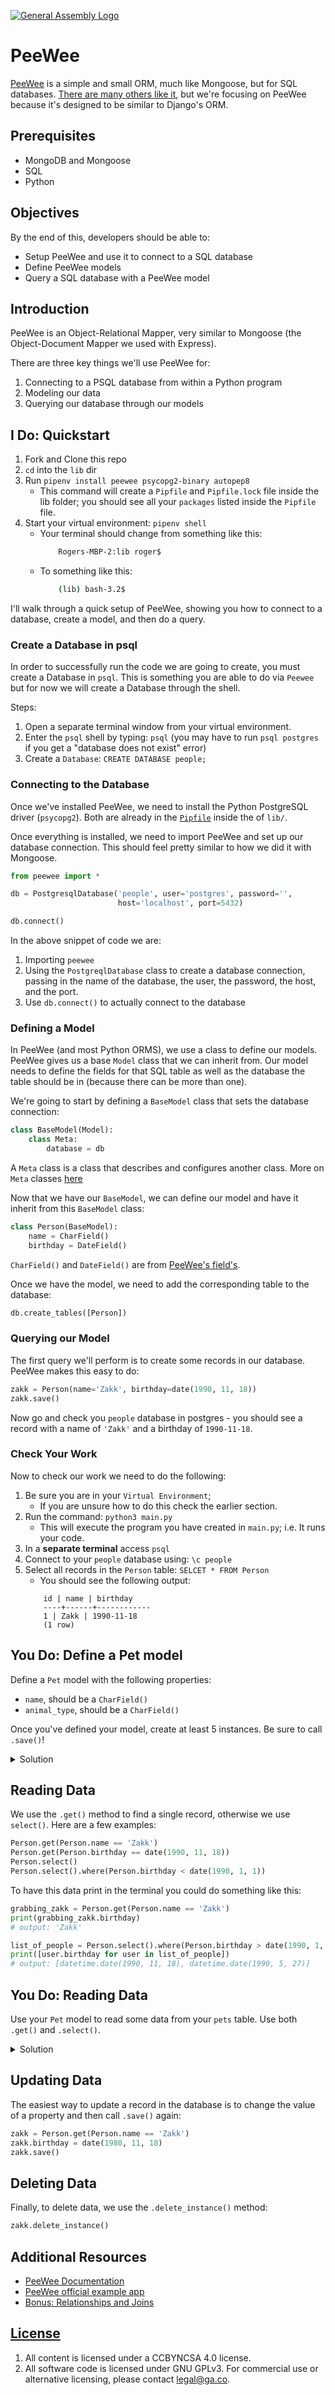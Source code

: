 [![General Assembly Logo](https://camo.githubusercontent.com/1a91b05b8f4d44b5bbfb83abac2b0996d8e26c92/687474703a2f2f692e696d6775722e636f6d2f6b6538555354712e706e67)](https://generalassemb.ly/education/web-development-immersive)

# PeeWee

[PeeWee](http://docs.peewee-orm.com/en/latest/) is a simple and small ORM, much
like Mongoose, but for SQL databases.
[There are many others like it](https://docs.python-guide.org/scenarios/db/),
but we're focusing on PeeWee because it's designed to be similar to Django's
ORM.

## Prerequisites

- MongoDB and Mongoose
- SQL
- Python

## Objectives

By the end of this, developers should be able to:

- Setup PeeWee and use it to connect to a SQL database
- Define PeeWee models
- Query a SQL database with a PeeWee model

## Introduction

PeeWee is an Object-Relational Mapper, very similar to Mongoose (the
Object-Document Mapper we used with Express).

There are three key things we'll use PeeWee for:

1. Connecting to a PSQL database from within a Python program
1. Modeling our data
1. Querying our database through our models

## I Do: Quickstart

1. Fork and Clone this repo
2. `cd` into the `lib` dir
3. Run `pipenv install peewee psycopg2-binary autopep8`
   * This command will create a `Pipfile` and `Pipfile.lock` file inside the lib folder; you should see all your `packages` listed inside the `Pipfile` file.
4. Start your virtual environment: `pipenv shell`
    * Your terminal should change from something like this:
        ```bash
            Rogers-MBP-2:lib roger$
        ```
    * To something like this:
        ```bash
            (lib) bash-3.2$
        ```

I'll walk through a quick setup of PeeWee, showing you how to connect to a
database, create a model, and then do a query.

### Create a Database in psql
In order to successfully run the code we are going to create, you must create a Database in `psql`. This is something you are able to do via `Peewee` but for now we will create a Database through the shell.

Steps:
1. Open a separate terminal window from your virtual environment.
2. Enter the `psql` shell by typing: `psql` (you may have to run `psql postgres` if you get a "database does not exist" error)
3. Create a `Database`: `CREATE DATABASE people;`


### Connecting to the Database

Once we've installed PeeWee, we need to install the Python PostgreSQL driver
(`psycopg2`). Both are already in the [`Pipfile`](./lib/Pipfile) inside the of
`lib/`.

Once everything is installed, we need to import PeeWee and set up our database
connection. This should feel pretty similar to how we did it with Mongoose.

```py
from peewee import *

db = PostgresqlDatabase('people', user='postgres', password='',
                        host='localhost', port=5432)

db.connect()
```

In the above snippet of code we are:

1. Importing `peewee`
1. Using the `PostgreqlDatabase` class to create a database connection, passing
   in the name of the database, the user, the password, the host, and the port.
1. Use `db.connect()` to actually connect to the database

### Defining a Model

In PeeWee (and most Python ORMS), we use a class to define our models. PeeWee
gives us a base `Model` class that we can inherit from. Our model needs to
define the fields for that SQL table as well as the database the table should be
in (because there can be more than one).

We're going to start by defining a `BaseModel` class that sets the database
connection:

```py
class BaseModel(Model):
    class Meta:
        database = db
```

A `Meta` class is a class that describes and configures another class. More on `Meta` classes [here](https://blog.ionelmc.ro/2015/02/09/understanding-python-metaclasses/)

Now that we have our `BaseModel`, we can define our model and have it inherit from this `BaseModel` class:

```py
class Person(BaseModel):
    name = CharField()
    birthday = DateField()
```

`CharField()` and `DateField()` are from
[PeeWee's field's](http://docs.peewee-orm.com/en/latest/peewee/models.html).

Once we have the model, we need to add the corresponding table to the database:

```py
db.create_tables([Person])
```

### Querying our Model

The first query we'll perform is to create some records in our database. PeeWee
makes this easy to do:

```py
zakk = Person(name='Zakk', birthday=date(1990, 11, 18))
zakk.save()
```

Now go and check you `people` database in postgres - you should see a record
with a name of `'Zakk'` and a birthday of `1990-11-18`.

### Check Your Work
Now to check our work we need to do the following:

1. Be sure you are in your `Virtual Environment`;
   * If you are unsure how to do this check the earlier section.
2. Run the command: `python3 main.py`
   * This will execute the program you have created in `main.py`; i.e. It runs your code.
3. In a **separate terminal** access `psql`
4. Connect to your `people` database using: `\c people`
5. Select all records in the `Person` table: `SELCET * FROM Person`
    * You should see the following output:
    ```
        id | name | birthday
        ----+------+------------
        1 | Zakk | 1990-11-18
        (1 row)
    ```

## You Do: Define a Pet model

Define a `Pet` model with the following properties:

- `name`, should be a `CharField()`
- `animal_type`, should be a `CharField()`

Once you've defined your model, create at least 5 instances. Be sure to call `.save()`!

<details>
<summary>Solution</summary>

```python
class Pet(BaseModel):
name = CharField()
animal_type = CharField()

db.drop_tables([Pet])
db.create_tables([Pet])

velvet = Pet(name='Velvet', animal_type='Dog')
velvet.save()

chip = Pet(name='Chip', animal_type='Dog')
chip.save()

spot = Pet(name='Spot', animal_type='Cat')
spot.save()

groot = Pet(name='Groot', animal_type='Treeanoid')
groot.save()

shelly = Pet(name='Shelly', animal_type='Turtle')
shelly.save()
```
</details>


## Reading Data

We use the `.get()` method to find a single record, otherwise we use `select()`.
Here are a few examples:

```py
Person.get(Person.name == 'Zakk')
Person.get(Person.birthday == date(1990, 11, 18))
Person.select()
Person.select().where(Person.birthday < date(1990, 1, 1))
```

To have this data print in the terminal you could do something like this:

```py
grabbing_zakk = Person.get(Person.name == 'Zakk')
print(grabbing_zakk.birthday)
# output: 'Zakk'

list_of_people = Person.select().where(Person.birthday > date(1990, 1, 1))
print([user.birthday for user in list_of_people])
# output: [datetime.date(1990, 11, 18), datetime.date(1990, 5, 27)]
```

## You Do: Reading Data

Use your `Pet` model to read some data from your `pets` table. Use both `.get()` and `.select()`.


<details>
<summary>Solution</summary>

```python

find_groot = Pet.get(Pet.name == 'Groot')
print(find_groot)
# Outputs: 1; which is the records ID
print(find_groot.name)
# Outputs: Groot
print(find_groot.animal_type)
# Outputs: Treeanoid


list_of_pets = Pet.select().where(Pet.animal_type == 'Dog')
print([pet.name for pet in list_of_pets])
# Outputs: ['Velvet', 'Chip']
```
</details>


## Updating Data

The easiest way to update a record in the database is to change the value of a
property and then call `.save()` again:

```py
zakk = Person.get(Person.name == 'Zakk')
zakk.birthday = date(1980, 11, 18)
zakk.save()
```

## Deleting Data

Finally, to delete data, we use the `.delete_instance()` method:

```py
zakk.delete_instance()
```

## Additional Resources

- [PeeWee Documentation](http://docs.peewee-orm.com/en/latest/)
- [PeeWee official example app](http://docs.peewee-orm.com/en/latest/peewee/example.html)
- [Bonus: Relationships and Joins](http://docs.peewee-orm.com/en/latest/peewee/relationships.html)

## [License](LICENSE)

1. All content is licensed under a CC­BY­NC­SA 4.0 license.
1. All software code is licensed under GNU GPLv3. For commercial use or
   alternative licensing, please contact legal@ga.co.
